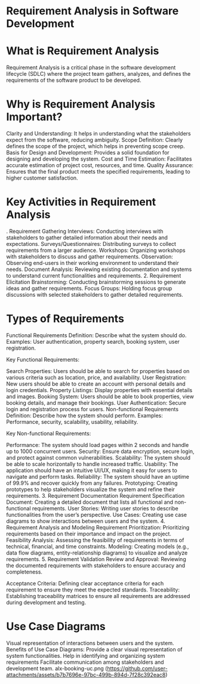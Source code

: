 # Requirement Analysis in Software Development

# What is Requirement Analysis
Requirement Analysis is a critical phase in the software development lifecycle (SDLC) where the project team gathers, analyzes, and defines the requirements of the software product to be developed.

# Why is Requirement Analysis Important?
Clarity and Understanding: It helps in understanding what the stakeholders expect from the software, reducing ambiguity.
Scope Definition: Clearly defines the scope of the project, which helps in preventing scope creep.
Basis for Design and Development: Provides a solid foundation for designing and developing the system.
Cost and Time Estimation: Facilitates accurate estimation of project cost, resources, and time.
Quality Assurance: Ensures that the final product meets the specified requirements, leading to higher customer satisfaction.
# Key Activities in Requirement Analysis
. Requirement Gathering 
Interviews: Conducting interviews with stakeholders to gather detailed information about their needs and expectations.
Surveys/Questionnaires: Distributing surveys to collect requirements from a larger audience.
Workshops: Organizing workshops with stakeholders to discuss and gather requirements.
Observation: Observing end-users in their working environment to understand their needs.
Document Analysis: Reviewing existing documentation and systems to understand current functionalities and requirements.
2. Requirement Elicitation 
Brainstorming: Conducting brainstorming sessions to generate ideas and gather requirements.
Focus Groups: Holding focus group discussions with selected stakeholders to gather detailed requirements.

# Types of Requirements
Functional Requirements 
Definition: Describe what the system should do.
Examples: User authentication, property search, booking system, user registration.

Key Functional Requirements:

Search Properties: Users should be able to search for properties based on various criteria such as location, price, and availability.
User Registration: New users should be able to create an account with personal details and login credentials.
Property Listings: Display properties with essential details and images.
Booking System: Users should be able to book properties, view booking details, and manage their bookings.
User Authentication: Secure login and registration process for users.
Non-functional Requirements 
Definition: Describe how the system should perform.
Examples: Performance, security, scalability, usability, reliability.

Key Non-functional Requirements:

Performance: The system should load pages within 2 seconds and handle up to 1000 concurrent users.
Security: Ensure data encryption, secure login, and protect against common vulnerabilities.
Scalability: The system should be able to scale horizontally to handle increased traffic.
Usability: The application should have an intuitive UI/UX, making it easy for users to navigate and perform tasks.
Reliability: The system should have an uptime of 99.9% and recover quickly from any failures.
Prototyping: Creating prototypes to help stakeholders visualize the system and refine their requirements.
3. Requirement Documentation
Requirement Specification Document: Creating a detailed document that lists all functional and non-functional requirements.
User Stories: Writing user stories to describe functionalities from the user’s perspective.
Use Cases: Creating use case diagrams to show interactions between users and the system.
4. Requirement Analysis and Modeling 
Requirement Prioritization: Prioritizing requirements based on their importance and impact on the project.
Feasibility Analysis: Assessing the feasibility of requirements in terms of technical, financial, and time constraints.
Modeling: Creating models (e.g., data flow diagrams, entity-relationship diagrams) to visualize and analyze requirements.
5. Requirement Validation 
Review and Approval: Reviewing the documented requirements with stakeholders to ensure accuracy and completeness.

Acceptance Criteria: Defining clear acceptance criteria for each requirement to ensure they meet the expected standards.
Traceability: Establishing traceability matrices to ensure all requirements are addressed during development and testing.

# Use Case Diagrams
 Visual representation of interactions between users and the system.
 Benefits of Use Case Diagrams:
Provide a clear visual representation of system functionalities.
Help in identifying and organizing system requirements
Facilitate communication among stakeholders and development team.
alx-booking-uc.png 
(https://github.com/user-attachments/assets/b7b7696e-97bc-499b-894d-7f28c392eac8)
